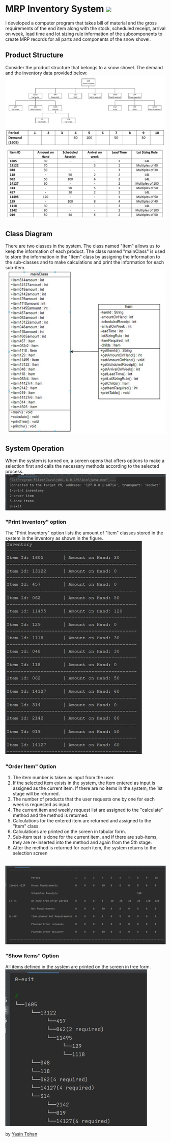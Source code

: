 
#  MRP Inventory System <img src="http://img.shields.io/badge/-Java-F89820?style=flat&logo=java&logoColor=white">

I developed a computer program that takes bill of material and the gross requirements of the end item along with the stock, scheduled receipt, arrival on week, lead time and lot sizing rule information of the subcomponents to create MRP records for all parts and components of the snow shovel.

## Product Structure
Consider the product structure that belongs to a snow shovel. The demand and the inventory data provided below:
<br/><img src = "https://github.com/yasintohan/MRP-Inventory-System/blob/master/images/graphic.JPG">
<br/><img src = "https://github.com/yasintohan/MRP-Inventory-System/blob/master/images/table.JPG">

## Class Diagram
There are two classes in the system. The class named "Item" allows us to keep the information of each product. The class named "mainClass" is used to store the information in the "Item" class by assigning the information to the sub-classes and to make calculations and print the information for each sub-item.
<br/><img src = "https://github.com/yasintohan/MRP-Inventory-System/blob/master/images/ClassDiagram.JPG">


## System Operation
When the system is turned on, a screen opens that offers options to make a selection first and calls the necessary methods according to the selected process.
<br/><img src = "https://github.com/yasintohan/MRP-Inventory-System/blob/master/images/console1.JPG">
<br/>
### "Print Inventory" option
The "Print Inventory" option lists the amount of "Item" classes stored in the system in the inventory as shown in the figure.
<br/><img src = "https://github.com/yasintohan/MRP-Inventory-System/blob/master/images/inventory.JPG">
<br/>
### "Order Item" Option

1. The item number is taken as input from the user.
2. If the selected item exists in the system, the item entered as input is assigned as the current item. If there are no items in the system, the 1st stage will be returned.
3. The number of products that the user requests one by one for each week is requested as input.
4. The current item and weekly request list are assigned to the "calculate" method and the method is returned.
5. Calculations for the entered item are returned and assigned to the "Item" class.
6. Calculations are printed on the screen in tabular form.
7. Sub-item test is done for the current item, and if there are sub-items, they are re-inserted into the method and again from the 5th stage.
8. After the method is returned for each item, the system returns to the selection screen

<br/><img src = "https://github.com/yasintohan/MRP-Inventory-System/blob/master/images/example.JPG">
<br/>
### "Show Items" Option
All items defined in the system are printed on the screen in tree form.
<br/><img src = "https://github.com/yasintohan/MRP-Inventory-System/blob/master/images/itemsTree.JPG">


by [Yasin Tohan](https://github.com/yasintohan)
